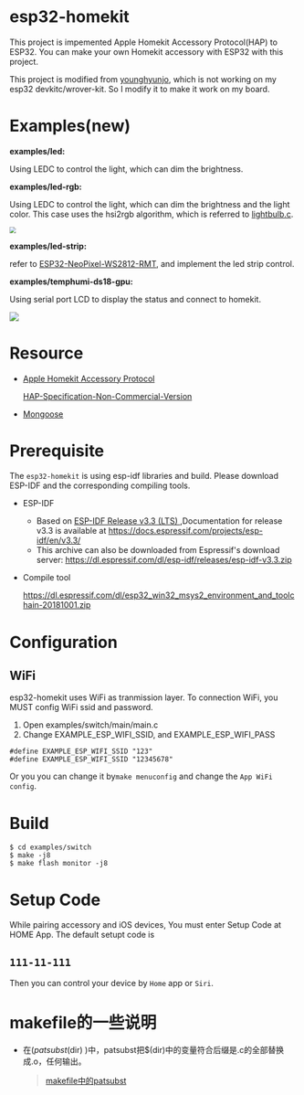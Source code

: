# esp32-homekit

This project is impemented Apple Homekit Accessory Protocol(HAP) to ESP32. You can make your own Homekit accessory with ESP32 with this project.

This project is modified from [younghyunjo](https://github.com/younghyunjo/esp32-homekit.git), which is not working on my esp32 devkitc/wrover-kit. So I modify it to make it work on my board.


# Examples(new)

**examples/led:**

Using LEDC to control the light, which can dim the brightness.

**examples/led-rgb:**

Using LEDC to control the light, which can dim the brightness and the light color. This case uses the hsi2rgb algorithm, which is referred to [lightbulb.c](https://github.com/espressif/esp-aliyun/blob/master/examples/solutions/smart_light/components/lightbulb/lightbulb.c).

<img src="https://rillhudev.coding.net/p/blogres/d/blogres/git/raw/master/esp32-homekit.png" style="zoom: 67%;" />

**examples/led-strip:**

refer to [ESP32-NeoPixel-WS2812-RMT](https://github.com/JSchaenzle/ESP32-NeoPixel-WS2812-RMT), and implement the led strip control.

**examples/temphumi-ds18-gpu:**

Using serial port LCD to display the status and connect to homekit.

![](https://rillhudev.coding.net/p/blogres/d/blogres/git/raw/master/20200328-04.png)

# Resource

- [Apple Homekit Accessory Protocol](https://developer.apple.com/support/homekit-accessory-protocol/)

  [HAP-Specification-Non-Commercial-Version](https://rillhudev.coding.net/s/a0c7d276-7bb8-4897-a61c-93692fc577b5)

- [Mongoose](https://github.com/cesanta/mongoose)

# Prerequisite
The `esp32-homekit` is using esp-idf libraries and build. Please download ESP-IDF and the corresponding compiling tools.

- ESP-IDF

  - Based on [ESP-IDF Release v3.3 (LTS) ](https://github.com/espressif/esp-idf/releases/tag/v3.3),Documentation for release v3.3 is available at https://docs.espressif.com/projects/esp-idf/en/v3.3/ 
  - This archive can also be downloaded from Espressif's download server:
    https://dl.espressif.com/dl/esp-idf/releases/esp-idf-v3.3.zip

- Compile tool

  https://dl.espressif.com/dl/esp32_win32_msys2_environment_and_toolchain-20181001.zip

# Configuration
## WiFi
esp32-homekit uses WiFi as tranmission layer.
To connection WiFi, you MUST config WiFi ssid and password.

1. Open examples/switch/main/main.c
2. Change EXAMPLE_ESP_WIFI_SSID, and EXAMPLE_ESP_WIFI_PASS

```
#define EXAMPLE_ESP_WIFI_SSID "123"
#define EXAMPLE_ESP_WIFI_SSID "12345678"  
```

Or you you can change it by`make menuconfig` and change the `App WiFi config`.

# Build

```
$ cd examples/switch
$ make -j8
$ make flash monitor -j8
```

# Setup Code
While pairing accessory and iOS devices, You must enter Setup Code at HOME App.
The default setupt code is 
## **`111-11-111`**

Then you can control your device by `Home` app or `Siri`.



# makefile的一些说明

- 在$(patsubst %.c,%.o,$(dir) )中，patsubst把$(dir)中的变量符合后缀是.c的全部替换成.o，任何输出。

  > [makefile中的patsubst](https://blog.csdn.net/srw11/article/details/7516712)

